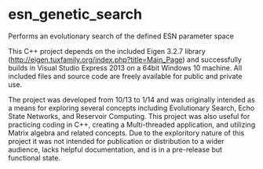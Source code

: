 # esn_genetic_search
Performs an evolutionary search of the defined ESN parameter space

This C++ project depends on the included Eigen 3.2.7 library (http://eigen.tuxfamily.org/index.php?title=Main_Page) and successfully builds in Visual Studio Express 2013 on a 64bit Windows 10 machine. All included files and source code are freely available for public and private use.

The project was developed from 10/13 to 1/14 and was originally intended as a means for exploring several concepts including Evolutionary Search, Echo State Networks, and Reservoir Computing. This project was also useful for practicing coding in C++, creating a  Multi-threaded application, and utilizing Matrix algebra and related concepts. Due to the exploritory nature of this project it was not intended for publication or distribution to a wider audience, lacks helpful documentation, and is in a pre-release but functional state. 

